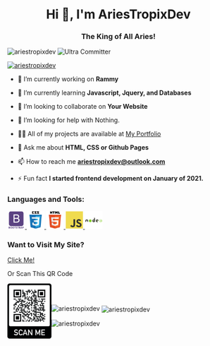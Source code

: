 <h1 align="center">Hi 👋, I'm AriesTropixDev</h1>
<h3 align="center">The King of All Aries!</h3>

<p align="left"> <img src="https://komarev.com/ghpvc/?username=ariestropixdev&label=Profile%20views&color=0e75b6&style=flat" alt="ariestropixdev" /> <img src="https://img.shields.io/badge/%231-Ultra%20Committer-%23F9D71C" alt="Ultra Committer" /> </p>


<p align="left"> <a href="https://github.com/ryo-ma/github-profile-trophy"><img src="https://github-profile-trophy.vercel.app/?username=ariestropixdev" alt="ariestropixdev" /></a> </p>

- 🔭 I’m currently working on **Rammy**

- 🌱 I’m currently learning **Javascript, Jquery, and Databases**

- 👯 I’m looking to collaborate on **Your Website**

- 🤝 I’m looking for help with Nothing.

- 👨‍💻 All of my projects are available at [My Portfolio](https://ariestropixdev.github.io/Portfolio)

- 💬 Ask me about **HTML, CSS or Github Pages**

- 📫 How to reach me **ariestropixdev@outlook.com**

- ⚡ Fun fact **I started frontend development on January of 2021.**


<h3 align="left">Languages and Tools:</h3>
<p align="left"> <a href="https://getbootstrap.com" target="_blank"> <img src="https://raw.githubusercontent.com/devicons/devicon/master/icons/bootstrap/bootstrap-plain-wordmark.svg" alt="bootstrap" width="40" height="40"/> </a> <a href="https://www.w3schools.com/css/" target="_blank"> <img src="https://raw.githubusercontent.com/devicons/devicon/master/icons/css3/css3-original-wordmark.svg" alt="css3" width="40" height="40"/> </a> <a href="https://www.w3.org/html/" target="_blank"> <img src="https://raw.githubusercontent.com/devicons/devicon/master/icons/html5/html5-original-wordmark.svg" alt="html5" width="40" height="40"/> </a> <a href="https://developer.mozilla.org/en-US/docs/Web/JavaScript" target="_blank"> <img src="https://raw.githubusercontent.com/devicons/devicon/master/icons/javascript/javascript-original.svg" alt="javascript" width="40" height="40"/> </a> <a href="https://nodejs.org" target="_blank"> <img src="https://raw.githubusercontent.com/devicons/devicon/master/icons/nodejs/nodejs-original-wordmark.svg" alt="nodejs" width="40" height="40"/> </a> </p>

<h3 align="left">Want to Visit My Site?</h3>
<a alt="AriesTropixDev" href="https://ariestropixdev.github.io/" align="left">Click Me!</a>
<p align="left">Or Scan This QR Code</p>
<img src="frame.png" align="left" width="100px" height="125px" alt="QR Code">
<br />
<br />




<p><img align="left" src="https://github-readme-stats.vercel.app/api/top-langs?username=ariestropixdev&show_icons=true&locale=en&layout=compact" alt="ariestropixdev" /></p>

<p>&nbsp;<img align="center" src="https://github-readme-stats.vercel.app/api?username=ariestropixdev&show_icons=true&locale=en" alt="ariestropixdev" /></p>

<p><img align="center" src="https://github-readme-streak-stats.herokuapp.com/?user=ariestropixdev&" alt="ariestropixdev" /></p>

